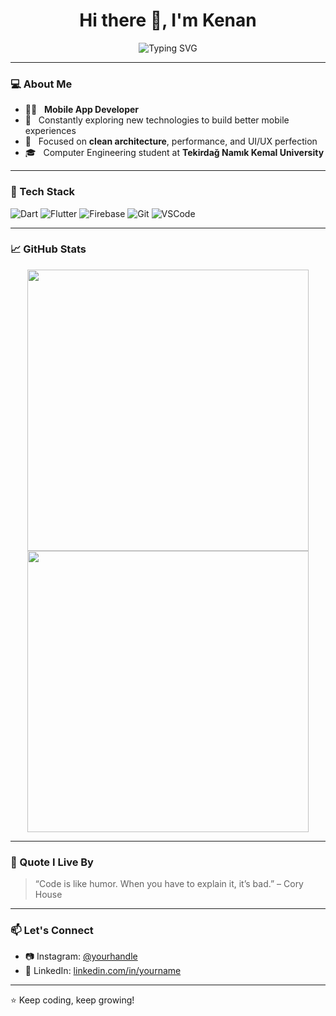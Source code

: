 <h1 align="center">Hi there 👋, I'm Kenan</h1>

<p align="center">
  <img src="https://readme-typing-svg.demolab.com?font=Fira+Code&weight=500&pause=1000&color=F7F7F7&center=true&vCenter=true&width=435&lines=Mobile+App +Developer;Always+learning%2C+always+building" alt="Typing SVG" />
</p>

---

### 💻 About Me

- 👨‍💻 &nbsp; **Mobile App Developer**
- 🤔 &nbsp; Constantly exploring new technologies to build better mobile experiences  
- 🎯 &nbsp; Focused on **clean architecture**, performance, and UI/UX perfection  
- 🎓 &nbsp; Computer Engineering student at **Tekirdağ Namık Kemal University**

---

### 🚀 Tech Stack

![Dart](https://img.shields.io/badge/-Dart-0175C2?logo=dart&logoColor=white&style=for-the-badge)
![Flutter](https://img.shields.io/badge/-Flutter-02569B?logo=flutter&logoColor=white&style=for-the-badge)
![Firebase](https://img.shields.io/badge/-Firebase-FFCA28?logo=firebase&logoColor=white&style=for-the-badge)
![Git](https://img.shields.io/badge/-Git-F05032?logo=git&logoColor=white&style=for-the-badge)
![VSCode](https://img.shields.io/badge/-VSCode-007ACC?logo=visual-studio-code&logoColor=white&style=for-the-badge)

---

### 📈 GitHub Stats

<p align="center">
  <img src="https://github-readme-stats.vercel.app/api?username=your-github-username&show_icons=true&theme=tokyonight" width="450"/>
  <img src="https://github-readme-streak-stats.herokuapp.com/?user=your-github-username&theme=tokyonight" width="450"/>
</p>

---

### 🧠 Quote I Live By

> “Code is like humor. When you have to explain it, it’s bad.” – Cory House

---

### 📫 Let's Connect

- 📷 Instagram: [@yourhandle](https://www.instagram.com/_kenanabbaszade/)
- 💼 LinkedIn: [linkedin.com/in/yourname](https://www.linkedin.com/in/kenan-abbaszade-161832194/)

---

⭐️ Keep coding, keep growing!

